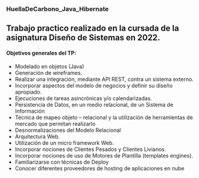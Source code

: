 ### HuellaDeCarbono_Java_Hibernate
## Trabajo practico realizado en la cursada de la asignatura Diseño de Sistemas en 2022.
#### Objetivos generales del TP:
- Modelado en objetos (Java)
- Generación de wireframes.
- Realizar una integración, mediante API REST, contra un sistema externo.
- Incorporar aspectos del modelo de negocios y definir su diseño apropiado.
- Ejecuciones de tareas asincrónicas y/o calendarizadas.
- Persistencia de Datos, en un medio relacional, de un Sistema de Información
- Técnica de mapeo objeto – relacional y la utilización de herramientas de mercado que permitan realizarlo
- Desnormalizaciones del Modelo Relacional
- Arquitectura Web.
- Utilización de un micro framework Web.
- Incorporar nociones de Clientes Pesados y Clientes Livianos.
- Incorporar nociones de uso de Motores de Plantilla (templates engines).
- Familiarizarse con técnicas de Deploy
- Conocer diferentes proveedores de hosting de aplicaciones en nube
